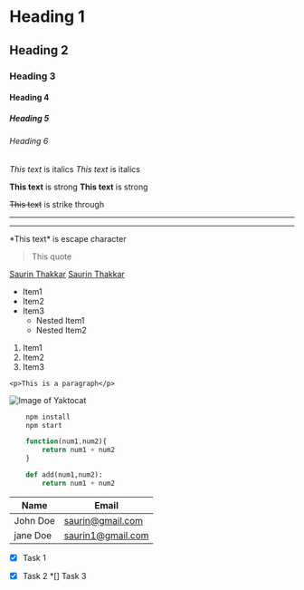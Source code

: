 <!--Headings -->

# Heading 1
## Heading 2
### Heading 3
#### Heading 4
##### Heading 5
###### Heading 6

<!-- Italics -->

*This text* is italics
_This text_ is italics

<!--Strong -->

**This text** is strong
__This text__ is strong


<!-- Strike through -->

~~This text~~ is strike through

<!-- Horizontal Rule -->

---
___

<!-- Escape through -->

\*This text\* is escape character

<!-- Block Quote -->

>This quote

<!-- Links -->

[Saurin Thakkar](www.facebook.com)
[Saurin Thakkar](www.facebook.com "Text")


<!-- Unordered Lists -->

* Item1
* Item2
* Item3
    * Nested Item1
    * Nested Item2

<!-- Ordered Lists -->

1. Item1
1. Item2
1. Item3

<!-- Inline Code Block -->

`<p>This is a paragraph</p>`

<!-- Image -->

![Image of Yaktocat](https://i.dlpng.com/static/png/6808130_preview.png)

<!-- Github Markdown-->

<!-- Code blocks-->

```bash
    npm install
    npm start
```

```javascript
    function(num1,num2){
        return num1 + num2
    }
```

```python
    def add(num1,num2):
        return num1 + num2
```

<!-- Tables -->

|  Name   |  Email            |
|---------| ----------------  |
|John Doe | saurin@gmail.com  |
|jane Doe | saurin1@gmail.com |

<!-- Task Lists -->

*[x] Task 1
*[x] Task 2
*[] Task 3


